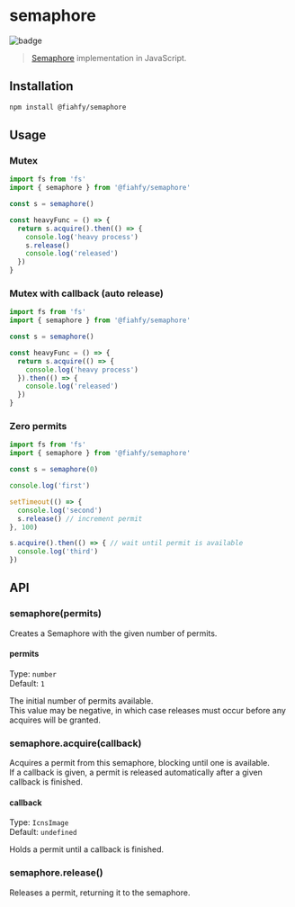 <!-- markdownlint-disable MD024 -->

# semaphore

![badge](https://github.com/fiahfy/semaphore/workflows/Node.js%20Package/badge.svg)

> [Semaphore](<https://en.wikipedia.org/wiki/Semaphore_(programming)>) implementation in JavaScript.

## Installation

```bash
npm install @fiahfy/semaphore
```

## Usage

### Mutex

```js
import fs from 'fs'
import { semaphore } from '@fiahfy/semaphore'

const s = semaphore()

const heavyFunc = () => {
  return s.acquire().then(() => {
    console.log('heavy process')
    s.release()
    console.log('released')
  })
}
```

### Mutex with callback (auto release)

```js
import fs from 'fs'
import { semaphore } from '@fiahfy/semaphore'

const s = semaphore()

const heavyFunc = () => {
  return s.acquire(() => {
    console.log('heavy process')
  }).then(() => {
    console.log('released')
  })
}
```

### Zero permits

```js
import fs from 'fs'
import { semaphore } from '@fiahfy/semaphore'

const s = semaphore(0)

console.log('first')

setTimeout(() => {
  console.log('second')
  s.release() // increment permit
}, 100)

s.acquire().then(() => { // wait until permit is available
  console.log('third')
})
```

## API

### semaphore(permits)

Creates a Semaphore with the given number of permits.

#### permits

Type: `number`  
Default: `1`

The initial number of permits available.  
This value may be negative, in which case releases must occur before any acquires will be granted.

### semaphore.acquire(callback)

Acquires a permit from this semaphore, blocking until one is available.  
If a callback is given, a permit is released automatically after a given callback is finished.

#### callback

Type: `IcnsImage`  
Default: `undefined`

Holds a permit until a callback is finished.

### semaphore.release()

Releases a permit, returning it to the semaphore.
